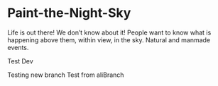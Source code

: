 # Paint-the-Night-Sky

Life is out there! We don’t know about it! People want to know what is happening above them, within view, in the sky. Natural and manmade events.

Test Dev

Testing new branch
Test from aliBranch
